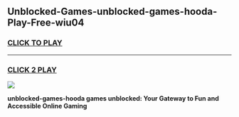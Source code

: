 
## Unblocked-Games-unblocked-games-hooda-Play-Free-wiu04
<h3>
<a href="https://premium76.site?title=unblocked-games-hooda&ref=10A">CLICK TO PLAY</a></h3>
<hr>

<h3>
<a href="https://premium76.site?title=unblocked-games-hooda&ref=10A">CLICK 2 PLAY</a>
  
</h3>

<a href="https://premium76.site?title=unblocked-games-hooda&ref=10A"><img src="https://clearcache.store/games.png"></a>


**unblocked-games-hooda games unblocked: Your Gateway to Fun and Accessible Online Gaming**
